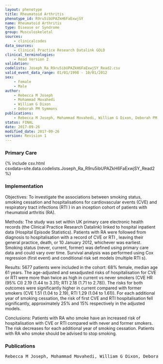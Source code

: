 ```yaml
---
layout: phenotype
title: Rheumatoid Arthritis
phenotype_id: R9ru5ibUPAZkH6FaExwjSY
name: Rheumatoid Arthritis
type: Disease or Syndrome
group: Musculoskeletal
sources: 
    - clinicalcodes
data_sources:
    - Clinical Practice Research Datalink GOLD
clinical_terminologies:
    - Read Version 2
validation:
codelists: Joseph_Ra_R9ru5ibUPAZkH6FaExwjSY_Read2.csv
valid_event_data_range: 01/01/1998 - 10/01/2012
sex:
    - Female
    - Male
author:
    - Rebecca M Joseph
    - Mohammad Movahedi
    - William G Dixon
    - Deborah PM Symmons    
publications:
    - Rebecca M Joseph, Mohammad Movahedi, William G Dixon, Deborah PM Symmons, Risks of smoking and benefits of smoking cessation on hospitalisations for cardiovascular events and respiratory infection in patients with rheumatoid arthritis a retrospective cohort study using the Clinical Practice Research Datalink. RMD Open, 3(2), e000506, 2017.
status: FINAL
date: 2017-09-26
modified_date: 2017-09-26
version: Revision 1
---
```


### Primary Care

{% include csv.html csvdata=site.data.codelists.Joseph_Ra_R9ru5ibUPAZkH6FaExwjSY_Read2 %}

### Implementation

Objectives:
To investigate the associations between
smoking status, smoking cessation and hospitalisations for
cardiovascular events (CVE) and respiratory tract infections
(RTI ) in an inception cohort of patients with rheumatoid
arthritis (RA).

Methods:
The study was set within UK primary care
electronic health records (the Clinical Practice Research
Datalink) linked to hospital inpatient data (Hospital Episode
Statistics). Patients with RA were followed from diagnosis
to hospitalisation with a record of CVE or RTI , leaving their
general practice, death, or 10 January 2012, whichever
was earliest. Smoking status (never, current, former) was
defined using primary care data and could vary over time.
Survival analysis was performed using Cox regression (first
event) and conditional risk set models (multiple RTI s).

Results:
5677 patients were included in the cohort: 68%
female, median age 61 years. The age-adjusted and sexadjusted
risks of hospitalisation for CVE or RTI were more
than twice as high in current vs never smokers (CVE HR
(95% CI) 2.19 (1.44 to 3.31); RTI 2.18 (1.71 to 2.78)).
The risks for both outcomes were significantly higher in
current compared with former smokers (CVE 1.51 (1.04
to 2.19), RTI 1.29 (1.04 to 1.61)). For each additional
year of smoking cessation, the risk of first CVE and RTI
hospitalisation fell significantly, approximately 25% and
15% respectively in the adjusted models.

Conclusions:
Patients with RA who smoke have an
increased risk of hospitalisation with CVE or RTI compared
with never and former smokers. The risk decreases for
each additional year of smoking cessation. Patients with
RA who smoke should be advised to stop smoking.

### Publications

<pre>
Rebecca M Joseph, Mohammad Movahedi, William G Dixon, Deborah PM Symmons, Risks of smoking and benefits of smoking cessation on hospitalisations for cardiovascular events and respiratory infection in patients with rheumatoid arthritis a retrospective cohort study using the Clinical Practice Research Datalink. RMD Open, 3(2), e000506, 2017.
</pre>
